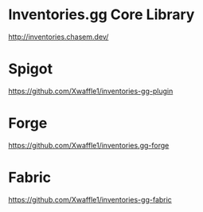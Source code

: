 # Inventories.gg Core Library

http://inventories.chasem.dev/

# Spigot
https://github.com/Xwaffle1/inventories-gg-plugin

# Forge
https://github.com/Xwaffle1/inventories.gg-forge

# Fabric
https://github.com/Xwaffle1/inventories-gg-fabric
